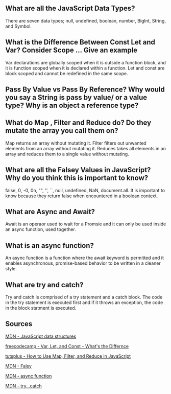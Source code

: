 ## What are all the JavaScript Data Types?

There are seven data types; null, undefined, boolean, number, BigInt, String, and Symbol.

## What is the Difference Between Const Let and Var? Consider Scope ... Give an example

Var declarations are globally scoped when it is outside a function block, and it is function scoped when it is declared within a function. Let and const are block scoped and cannot be redefined in the same scope. 

## Pass By Value vs Pass By Reference? Why would you say a String is pass by value/ or a value type? Why is an object a reference type?


## What do Map , Filter and Reduce do? Do they mutate the array you call them on?

Map returns an array without mutating it. Filter filters out unwanted elements from an array without mutating it. Reduces takes all elements in an array and reduces them to a single value without mutating.

## What are all the Falsey Values in JavaScript? Why do you think this is important to know?

false, 0, -0, 0n, "", '', ``, null, undefined, NaN, document.all. It is important to know because they return false when encountered in a boolean context.

## What are Async and Await?

Await is an operaor used to wait for a Promsie and it can only be used inside an async function, used together.

## What is an async function?

An async function is a function where the await keyword is permitted and it enables asynchronous, promise-based behavior to be written in a cleaner style.

## What are try and catch?

Try and catch is comprised of a try statement and a catch block. The code in the try statement is executed first and if it throws an exception, the code in the block statment is executed.

## Sources

[MDN - JavaScript data structures](https://developer.mozilla.org/en-US/docs/Web/JavaScript/Data_structures)

[freecodecamp - Var, Let, and Const - What's the Differnce](https://www.freecodecamp.org/news/var-let-and-const-whats-the-difference/)

[tutsplus  - How to Use Map, Filter, and Reduce in JavaScript](https://code.tutsplus.com/tutorials/how-to-use-map-filter-reduce-in-javascript--cms-26209)

[MDN - Falsy](https://developer.mozilla.org/en-US/docs/Glossary/Falsy)

[MDN - async function](https://developer.mozilla.org/en-US/docs/Web/JavaScript/Reference/Statements/async_function)

[MDN - try...catch](https://developer.mozilla.org/en-US/docs/Web/JavaScript/Reference/Statements/try...catch)
